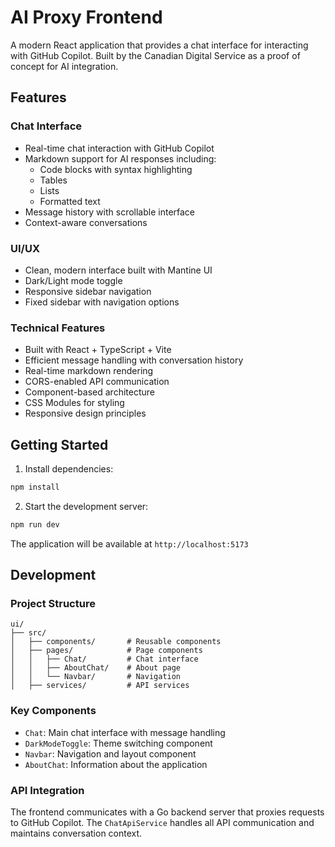 # AI Proxy Frontend

A modern React application that provides a chat interface for interacting with GitHub Copilot. Built by the Canadian Digital Service as a proof of concept for AI integration.

## Features

### Chat Interface
- Real-time chat interaction with GitHub Copilot
- Markdown support for AI responses including:
  - Code blocks with syntax highlighting
  - Tables
  - Lists
  - Formatted text
- Message history with scrollable interface
- Context-aware conversations

### UI/UX
- Clean, modern interface built with Mantine UI
- Dark/Light mode toggle
- Responsive sidebar navigation
- Fixed sidebar with navigation options

### Technical Features
- Built with React + TypeScript + Vite
- Efficient message handling with conversation history
- Real-time markdown rendering
- CORS-enabled API communication
- Component-based architecture
- CSS Modules for styling
- Responsive design principles

## Getting Started

1. Install dependencies:
```bash
npm install
```

2. Start the development server:
```bash
npm run dev
```

The application will be available at `http://localhost:5173`

## Development

### Project Structure
```
ui/
├── src/
│   ├── components/       # Reusable components
│   ├── pages/            # Page components
│   │   ├── Chat/         # Chat interface
│   │   ├── AboutChat/    # About page
│   │   └── Navbar/       # Navigation
│   ├── services/         # API services
```

### Key Components
- `Chat`: Main chat interface with message handling
- `DarkModeToggle`: Theme switching component
- `Navbar`: Navigation and layout component
- `AboutChat`: Information about the application

### API Integration
The frontend communicates with a Go backend server that proxies requests to GitHub Copilot. The `ChatApiService` handles all API communication and maintains conversation context.
